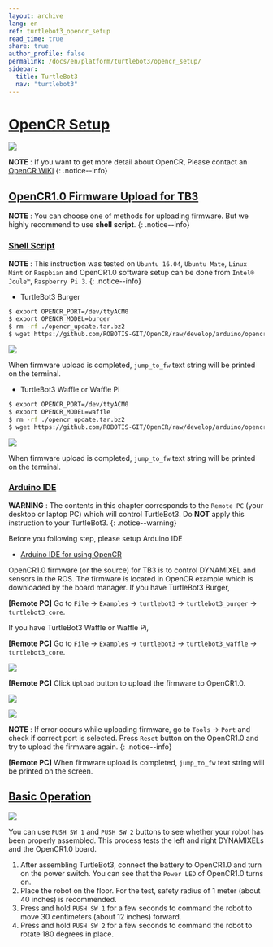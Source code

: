 ```yaml
---
layout: archive
lang: en
ref: turtlebot3_opencr_setup
read_time: true
share: true
author_profile: false
permalink: /docs/en/platform/turtlebot3/opencr_setup/
sidebar:
  title: TurtleBot3
  nav: "turtlebot3"
---
```


<div style="counter-reset: h1 7"></div>

# [OpenCR Setup](#opencr-setup)

![](/assets/images/platform/turtlebot3/software/remote_pc_and_turtlebot.png)

**NOTE** : If you want to get more detail about OpenCR, Please contact an [OpenCR WiKi](/docs/en/parts/controller/opencr10/)
{: .notice--info}


## [OpenCR1.0 Firmware Upload for TB3](#opencr10-firmware-upload-for-tb3)

**NOTE** : You can choose one of methods for uploading firmware. But we highly recommend to use **shell script**.
{: .notice--info}

### [Shell Script](shell-script)
  
**NOTE** : This instruction was tested on `Ubuntu 16.04`, `Ubuntu Mate`, `Linux Mint` or `Raspbian` and OpenCR1.0 software setup can be done from `Intel® Joule™`, `Raspberry Pi 3`.
{: .notice--info}

  - TurtleBot3 Burger

``` bash
$ export OPENCR_PORT=/dev/ttyACM0
$ export OPENCR_MODEL=burger
$ rm -rf ./opencr_update.tar.bz2
$ wget https://github.com/ROBOTIS-GIT/OpenCR/raw/develop/arduino/opencr_release/shell_update/opencr_update.tar.bz2 && tar -xvf opencr_update.tar.bz2 && cd ./opencr_update && ./update.sh $OPENCR_PORT $OPENCR_MODEL.opencr && cd ..
```

![](/assets/images/platform/turtlebot3/opencr/shell01.png)

When firmware upload is completed, `jump_to_fw` text string will be printed on the terminal.

  - TurtleBot3 Waffle or Waffle Pi

``` bash
$ export OPENCR_PORT=/dev/ttyACM0
$ export OPENCR_MODEL=waffle
$ rm -rf ./opencr_update.tar.bz2
$ wget https://github.com/ROBOTIS-GIT/OpenCR/raw/develop/arduino/opencr_release/shell_update/opencr_update.tar.bz2 && tar -xvf opencr_update.tar.bz2 && cd ./opencr_update && ./update.sh $OPENCR_PORT $OPENCR_MODEL.opencr && cd ..
```

![](/assets/images/platform/turtlebot3/opencr/shell02.png)

When firmware upload is completed, `jump_to_fw` text string will be printed on the terminal.

### [Arduino IDE](#arduino-ide)

**WARNING** : The contents in this chapter corresponds to the `Remote PC` (your desktop or laptop PC) which will control TurtleBot3. Do **NOT** apply this instruction to your TurtleBot3.
{: .notice--warning}

Before you following step, please setup Arduino IDE

  - [Arduino IDE for using OpenCR](/docs/en/parts/controller/opencr10/#arduino-ide)

OpenCR1.0 firmware (or the source) for TB3 is to control DYNAMIXEL and sensors in the ROS. The firmware is located in OpenCR example which is downloaded by the board manager.
If you have TurtleBot3 Burger,

**[Remote PC]** Go to `File` → `Examples` → `turtlebot3` → `turtlebot3_burger` → `turtlebot3_core`.

If you have TurtleBot3 Waffle or Waffle Pi,

**[Remote PC]** Go to `File` → `Examples` → `turtlebot3` → `turtlebot3_waffle` → `turtlebot3_core`.

![](/assets/images/platform/turtlebot3/opencr/o1.png)

**[Remote PC]** Click `Upload` button to upload the firmware to OpenCR1.0.

![](/assets/images/platform/turtlebot3/opencr/o2.png)

![](/assets/images/platform/turtlebot3/opencr/o3.png)

**NOTE** : If error occurs while uploading firmware, go to `Tools` → `Port` and check if correct port is selected. Press `Reset` button on the OpenCR1.0 and try to upload the firmware again.
{: .notice--info}
  
**[Remote PC]** When firmware upload is completed, `jump_to_fw` text string will be printed on the screen.

## [Basic Operation](#basic-operation)

![](/assets/images/platform/turtlebot3/opencr/opencr_models.png)

You can use `PUSH SW 1` and `PUSH SW 2` buttons to see whether your robot has been properly assembled. This process tests the left and right DYNAMIXELs and the OpenCR1.0 board.

1. After assembling TurtleBot3, connect the battery to OpenCR1.0 and turn on the power switch. You can see that the `Power LED` of OpenCR1.0 turns on.
2. Place the robot on the floor. For the test, safety radius of 1 meter (about 40 inches) is recommended.
3. Press and hold `PUSH SW 1` for a few seconds to command the robot to move 30 centimeters (about 12 inches) forward.
4. Press and hold `PUSH SW 2` for a few seconds to command the robot to rotate 180 degrees in place.